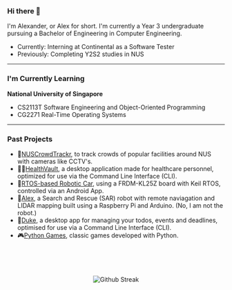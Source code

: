 ### Hi there 👋

I'm Alexander, or Alex for short. I'm currently a Year 3 undergraduate pursuing a Bachelor of Engineering in Computer Engineering.

* Currently: Interning at Continental as a Software Tester
* Previously: Completing Y2S2 studies in NUS
---
### I'm Currently Learning

**National University of Singapore**

* CS2113T Software Engineering and Object-Oriented Programming
* CG2271 Real-Time Operating Systems
---
### Past Projects

* 👥[NUSCrowdTrackr](https://github.com/AlexanderTanJunAn/NUSCrowdTrackr-Orbital), to track crowds of popular facilities around NUS with cameras like CCTV's.
* 👩‍⚕️[HealthVault](https://alexandertanjunan.github.io/tp/), a desktop application made for healthcare personnel, optimized for use via the Command Line Interface (CLI).
* 🚗[RTOS-based Robotic Car](https://github.com/AlexanderTanJunAn/CG2271), using a FRDM-KL25Z board with Keil RTOS, controlled via an Android App.
* 🤖[Alex](https://github.com/AlexanderTanJunAn/AlexBot-B02-6A), a Search and Rescue (SAR) robot with remote naviagation and LIDAR mapping built using a Raspberry Pi and Arduino. (No, I am not the robot.)
* 📅[Duke](https://alexandertanjunan.github.io/ip/), a desktop app for managing your todos, events and deadlines, optimised for use via a Command Line Interface (CLI).
* 🎮[Python Games](https://github.com/AlexanderTanJunAn/PythonGames), classic games developed with Python.

<br>
<br>
<br>

<p align="center">
  <img src="https://github-readme-streak-stats.herokuapp.com/?user=AlexanderTanJunAn" alt="Github Streak" />
  </p>


<!--
**AlexanderTanJunAn/AlexanderTanJunAn** is a ✨ _special_ ✨ repository because its `README.md` (this file) appears on your GitHub profile.

Here are some ideas to get you started:

- 🔭 I’m currently working on ...
- 🌱 I’m currently learning ...
- 👯 I’m looking to collaborate on ...
- 🤔 I’m looking for help with ...
- 💬 Ask me about ...
- 📫 How to reach me: ...
- 😄 Pronouns: ...
- ⚡ Fun fact: ...
-->
